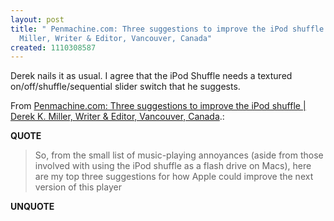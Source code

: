 ```yaml
---
layout: post
title: " Penmachine.com: Three suggestions to improve the iPod shuffle | Derek K.
  Miller, Writer & Editor, Vancouver, Canada"
created: 1110308587
---
```

<p>Derek  nails it as usual. I agree that the iPod Shuffle needs a textured on/off/shuffle/sequential slider switch that he suggests.</p><p>From <a href="http://www.penmachine.com/2005/03/three-suggestions-to-improve-ipod.html">Penmachine.com: Three suggestions to improve the iPod shuffle | Derek K. Miller, Writer & Editor, Vancouver, Canada</a>.:</p>
<p><b>QUOTE</b></p><blockquote>So, from the small list of music-playing annoyances (aside from those involved with using the iPod shuffle as a flash drive on Macs), here are my top three suggestions for how Apple could improve the next version of this player</blockquote><p><b>UNQUOTE</b></p>




